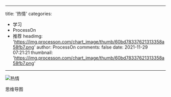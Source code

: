 
---
title: '热情'
categories: 
 - 学习
 - ProcessOn
 - 推荐
headimg: 'https://img.processon.com/chart_image/thumb/60bd78337621313358a58fb7.png'
author: ProcessOn
comments: false
date: 2021-11-29 07:21:21
thumbnail: 'https://img.processon.com/chart_image/thumb/60bd78337621313358a58fb7.png'
---

<div>   
<img class="thumb" alt="热情" src="https://img.processon.com/chart_image/thumb/60bd78337621313358a58fb7.png" referrerpolicy="no-referrer">
<p>思维导图</p>  
</div>
            